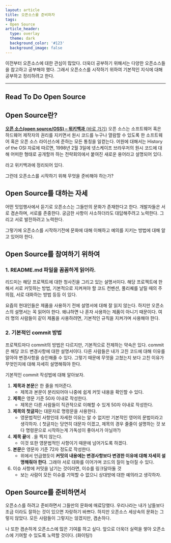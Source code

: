 ```yaml
---
layout: article
title: 오픈소스를 준비하자   
tags:
- Open Source
article_header:
  type: overlay
  theme: dark
  background_color: '#123'
  background_image: false
---
```


이전부터 오픈소스에 대한 관심이 많았다. 더욱더 공부하기 위해서는 다양한 오픈소스들을 참고하고 공부해야 했다. 그래서 오픈소스를 시작하기 위하여 기본적인 지식에 대해 공부하고 정리하려고 한다. 

<!--more-->
---

## Read To Do Open Source



## Open Source란?

 **[오픈 소스(open source/OSS) – 위키백과](http://ko.wikipedia.org/wiki/오픈_소스)**[ (](http://ko.wikipedia.org/wiki/오픈_소스)[바로 가기](http://ko.wikipedia.org/wiki/오픈_소스)[)](http://ko.wikipedia.org/wiki/오픈_소스)
오픈 소스는 소프트웨어 혹은 하드웨어 제작자의 권리를 지키면서 원시 코드를 누구나 열람할 수 있도록 한 소프트웨어 혹은 오픈 소스 라이선스에 준하는 모든 통칭을 일컫는다. 어원에 대해서는 History of the OSI 자료에 따르면, 1998년 2월 3일에 넷스케이프 브라우저의 원시 코드에 대해 어떠한 형태로 공개할까 하는 전략회의에서 붙여진 새로운 용어라고 설명되어 있다. 

라고 위키백과에 정리되어 있다. 

그런데 오픈소스를 시작하기 위해 무엇을 준비해야 하는가? 



## Open Source를 대하는 자세

어떤 밋업행사에서 듣기로 오픈소스는 그들만의 문화가 존재한다고 한다. 개발자들은 서로 겸손하며, 서로를 존중한다. 궁금한 사항이 사소하더라도 대답해주려고 노력한다. 그리고 서로 발전하려고 노력한다. 

그렇기에 오픈소스를 시작하기전에 문화에 대해 이해하고 예의를 지키는 방법에 대해 알고 있어야 한다. 



## Open Source를 참여하기 위하여

### 1. README.md 파일을 꼼꼼하게 읽어라. 

리드미는 해당 프로젝트에 대한 청사진을 그리고 있는 설명서이다. 해당 프로젝트에 한해서 서로 커밋하는 방법, 기본적으로 지켜져야 할 코드 컨벤션, 풀리퀘를 날릴 때의 주의점, 서로 대화하는 방법 등등 이 있다. 

요즘의 현대인들은 제품을 사용하기 전에 설명서에 대해 잘 읽지 않는다. 하지만 오픈소스의 설명서는 꼭 읽어야 한다. 왜냐하면 나 혼자 사용하는 제품이 아니기 때문이다. 여러 명의 사람들이 같이 제품을 사용하려면, 기본적인 규칙을 지켜가며 사용해야 한다. 

### 2. 기본적인 commit  방법 

프로젝트마다 commit의 방법은 다르지만, 기본적으로 전제하는 약속은 있다. commit은 해당 코드 변경사항에 대한 설명서이다. 다른 사람들은 내가 고친 코드에 대해 이유를 알아야 변경사항을 승인해줄 수 있다. 그렇기 때문에 무엇을 고쳤는지 보다 고친 이유가 무엇인지에 대해 자세히 설명해줘야 한다. 

기본적인 commit 작성법에 대해 알아보자. 

1. **제목과 본문**은 한 줄을 띄어준다. 
   * 제목과 본문이 분리되어야 나중에 쉽게 커밋 내용을 확인할 수 있다. 
2. **제목**은 영문 기준 50자 이내로 작성한다. 
   * 제목은 다른 사람들이 직관적으로 이해할 수 있게 50자 이내로 작성한다. 
3. **제목의 첫글자**는 대문자로 명령문을 사용한다. 
   * 영문법적인 사항인데 자세한 이유는 알 수 없지만 기본적인 영어의 문법이라고 생각하자. ( 첫글자는 당연히 대문자 이겠고, 제목의 경우 줄줄이 설명하는 것 보다 명령문으로 시작하는게 가독성이 좋아서가 아닐까?)
4. **제목 끝**에 `.`을 찍지 않는다. 
   * 이것 또한 영문법적인 사항이기 때문에 넘어가도록 하겠다. 
5. **본문**은 영문자 기준 72자 정도로 작성한다. 
   * 위에서 언급했듯이 **커밋의 내용에는 변경사항보다 변경한 이유에 대해 자세히 설명해줘야 한다**. 그래야 서로 대화를 이어가며 코드의 질이 높아질 수 있다. 
6. 이슈 사항에 커밋을 남기는 것이라면, 이슈를 링크달아둘 것
   * 보는 사람이 모든 이슈를 기억할 수 없으니 상대방에 대한 예의라고 생각하자. 

## Open Source를 준비하면서

오픈소스를 하려고 준비하면서 그들만의 문화에 매료당했다. 우리나라는 내가 남들보다 조금 이라도 잘하는 것이 있으면 자랑하기 바쁘다. 하지만 오픈소스 세상속의 문화는 그렇지 않았다. 모든 사람들이 그렇지는 않겠지만, 겸손하다. 

나 또한 겸손하게 오픈소스에 많은 기여를 하고 싶다. 앞으로 더욱더 실력을 쌓아 오픈소스에 기여할 수 있도록 노력할 것이다. (화이팅!)